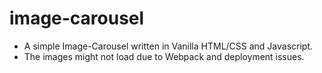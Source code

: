 # image-carousel

<ul>
  <li>A simple Image-Carousel written in Vanilla HTML/CSS and Javascript.</li>
  <li>The images might not load due to Webpack and deployment issues.</li>
</ul>
